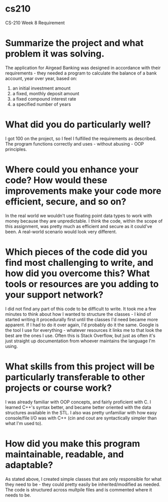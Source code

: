 # cs210
CS-210 Week 8 Requirement

# Summarize the project and what problem it was solving.
The application for Airgead Banking was designed in accordance with their requirements - they needed a program to calculate the balance of a bank account, year over year, based on:
  1. an initial investment amount
  2. a fixed, monthly deposit amount
  3. a fixed compound interest rate
  4. a specified number of years

# What did you do particularly well?
I got 100 on the project, so I feel I fulfilled the requirements as described. The program functions correctly and uses - without abusing - OOP principles.

# Where could you enhance your code? How would these improvements make your code more efficient, secure, and so on?
In the real world we wouldn't use floating point data types to work with money because they are unpredictable. I think the code, within the scope of this assignment, was pretty much as efficient and secure as it could've been. A real-world scenario would look very different.

# Which pieces of the code did you find most challenging to write, and how did you overcome this? What tools or resources are you adding to your support network?
I did not find any part of this code to be difficult to write. It took me a few minutes to think about how I wanted to structure the classes - I kind of started writing it procedurally first until the classes I'd need became more apparent. If I had to do it over again, I'd probably do it the same. Google is the tool I use for everything - whatever resources it links me to that look the best are the ones I use. Often this is Stack Overflow, but just as often it's just straight up documentation from whoever maintains the language I'm using.

# What skills from this project will be particularly transferable to other projects or course work?
I was already familiar with OOP concepts, and fairly proficient with C. I learned C++'s syntax better, and became better oriented with the data structures available in the STL. I also was pretty unfamiliar with how easy console/file I/O was with C++ (cin and cout are syntactically simpler than what I'm used to).

# How did you make this program maintainable, readable, and adaptable?
As stated above, I created simple classes that are only responsible for what they need to be - they could pretty easily be inherited/modified as needed. The code is structured across multpile files and is commented where it needs to be.
